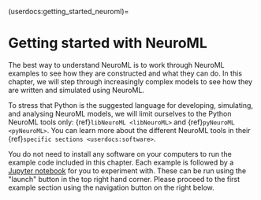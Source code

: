 (userdocs:getting_started_neuroml)=
# Getting started with NeuroML

The best way to understand NeuroML is to work through NeuroML examples to see how they are constructed and what they can do.
In this chapter, we will step through increasingly complex models to see how they are written and simulated using NeuroML.

To stress that Python is the suggested language for developing, simulating, and analysing NeuroML models, we will limit ourselves to the Python NeuroML tools only: {ref}`libNeuroML <libNeuroML>` and {ref}`pyNeuroML <pyNeuroML>`.
You can learn more about the different NeuroML tools in their {ref}`specific sections <userdocs:software>`.

You do not need to install any software on your computers to run the example code included in this chapter.
Each example is followed by a [Jupyter notebook](https://jupyter.org/index.html) for you to experiment with.
These can be run using the "launch" button in the top right hand corner.
Please proceed to the first example section using the navigation button on the right below.
